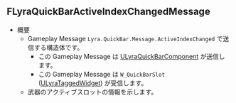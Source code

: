 ## FLyraQuickBarActiveIndexChangedMessage

* 概要
	* Gameplay Message `Lyra.QuickBar.Message.ActiveIndexChanged` で送信する構造体です。
		* この Gameplay Message は [ULyraQuickBarComponent] が送信します。
		* この Gameplay Message は `W_QuickBarSlot` ([ULyraTaggedWidget]) が受信します。
	* 武器のアクティブスロットの情報を示します。



<!--- ページ内のリンク --->

<!--- 自前の画像へのリンク --->

<!--- generated --->
[ULyraQuickBarComponent]: ../../Lyra/Etc/ULyraQuickBarComponent.md#ulyraquickbarcomponent
[ULyraTaggedWidget]: ../../Lyra/Widget/ULyraTaggedWidget.md#ulyrataggedwidget
